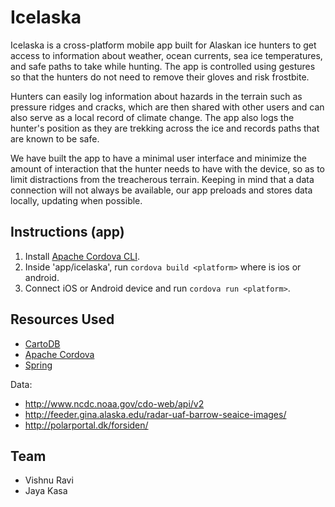 # Icelaska

Icelaska is a cross-platform mobile app built for Alaskan ice hunters to get access to information about weather, ocean currents, sea ice temperatures, and safe paths to take while hunting. The app is controlled using gestures so that the hunters do not need to remove their gloves and risk frostbite.

Hunters can easily log information about hazards in the terrain such as pressure ridges and cracks, which are then shared with other users and can also serve as a local record of climate change. The app also logs the hunter's position as they are trekking across the ice and records paths that are known to be safe.

We have built the app to have a minimal user interface and minimize the amount of interaction that the hunter needs to have with the device, so as to limit distractions from the treacherous terrain. Keeping in mind that a data connection will not always be available, our app preloads and stores data locally, updating when possible.

## Instructions (app)
1. Install [Apache Cordova CLI](https://cordova.apache.org/docs/en/latest/guide/cli/index.html#installing-the-cordova-cli).
2. Inside 'app/icelaska', run ```cordova build <platform>``` where <platform> is ios or android.
3. Connect iOS or Android device and run ```cordova run <platform>```.

## Resources Used
* [CartoDB](http://www.cartodb.com)
* [Apache Cordova](http://cordova.apache.org)
* [Spring](https://spring.io)

Data:
* http://www.ncdc.noaa.gov/cdo-web/api/v2
* http://feeder.gina.alaska.edu/radar-uaf-barrow-seaice-images/
* http://polarportal.dk/forsiden/

## Team

* Vishnu Ravi
* Jaya Kasa

